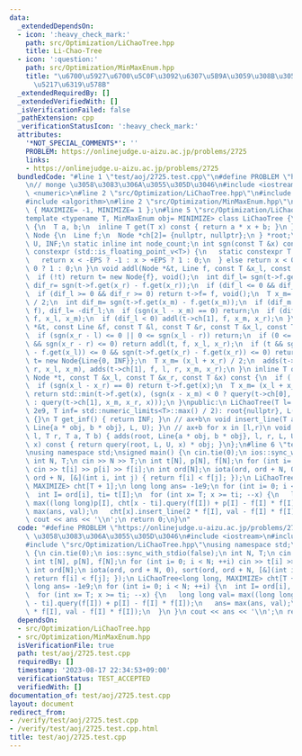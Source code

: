 ```yaml
---
data:
  _extendedDependsOn:
  - icon: ':heavy_check_mark:'
    path: src/Optimization/LiChaoTree.hpp
    title: Li-Chao-Tree
  - icon: ':question:'
    path: src/Optimization/MinMaxEnum.hpp
    title: "\u6700\u5927\u6700\u5C0F\u3092\u6307\u5B9A\u3059\u308B\u305F\u3081\u306E\
      \u5217\u6319\u578B"
  _extendedRequiredBy: []
  _extendedVerifiedWith: []
  _isVerificationFailed: false
  _pathExtension: cpp
  _verificationStatusIcon: ':heavy_check_mark:'
  attributes:
    '*NOT_SPECIAL_COMMENTS*': ''
    PROBLEM: https://onlinejudge.u-aizu.ac.jp/problems/2725
    links:
    - https://onlinejudge.u-aizu.ac.jp/problems/2725
  bundledCode: "#line 1 \"test/aoj/2725.test.cpp\"\n#define PROBLEM \"https://onlinejudge.u-aizu.ac.jp/problems/2725\"\
    \n// monge \u3058\u3083\u306A\u3055\u305D\u3046\n#include <iostream>\n#include\
    \ <numeric>\n#line 2 \"src/Optimization/LiChaoTree.hpp\"\n#include <limits>\n\
    #include <algorithm>\n#line 2 \"src/Optimization/MinMaxEnum.hpp\"\nenum MinMaxEnum\
    \ { MAXIMIZE= -1, MINIMIZE= 1 };\n#line 5 \"src/Optimization/LiChaoTree.hpp\"\n\
    template <typename T, MinMaxEnum obj= MINIMIZE> class LiChaoTree {\n struct Line\
    \ {\n  T a, b;\n  inline T get(T x) const { return a * x + b; }\n };\n struct\
    \ Node {\n  Line f;\n  Node *ch[2]= {nullptr, nullptr};\n } *root;\n const T L,\
    \ U, INF;\n static inline int node_count;\n int sgn(const T &x) const {\n  if\
    \ constexpr (std::is_floating_point_v<T>) {\n   static constexpr T EPS= 1e-10;\n\
    \   return x < -EPS ? -1 : x > +EPS ? 1 : 0;\n  } else return x < 0 ? -1 : x >\
    \ 0 ? 1 : 0;\n }\n void addl(Node *&t, Line f, const T &x_l, const T &x_r) {\n\
    \  if (!t) return t= new Node{f}, void();\n  int dif_l= sgn(t->f.get(x_l) - f.get(x_l)),\
    \ dif_r= sgn(t->f.get(x_r) - f.get(x_r));\n  if (dif_l <= 0 && dif_r <= 0) return;\n\
    \  if (dif_l >= 0 && dif_r >= 0) return t->f= f, void();\n  T x_m= (x_l + x_r)\
    \ / 2;\n  int dif_m= sgn(t->f.get(x_m) - f.get(x_m));\n  if (dif_m > 0) std::swap(t->f,\
    \ f), dif_l= -dif_l;\n  if (sgn(x_l - x_m) == 0) return;\n  if (dif_l > 0) addl(t->ch[0],\
    \ f, x_l, x_m);\n  if (dif_l < 0) addl(t->ch[1], f, x_m, x_r);\n }\n void adds(Node\
    \ *&t, const Line &f, const T &l, const T &r, const T &x_l, const T &x_r) {\n\
    \  if (sgn(x_r - l) <= 0 || 0 <= sgn(x_l - r)) return;\n  if (0 <= sgn(x_l - l)\
    \ && sgn(x_r - r) <= 0) return addl(t, f, x_l, x_r);\n  if (t && sgn(t->f.get(x_l)\
    \ - f.get(x_l)) <= 0 && sgn(t->f.get(x_r) - f.get(x_r)) <= 0) return;\n  if (!t)\
    \ t= new Node{Line{0, INF}};\n  T x_m= (x_l + x_r) / 2;\n  adds(t->ch[0], f, l,\
    \ r, x_l, x_m), adds(t->ch[1], f, l, r, x_m, x_r);\n }\n inline T query(const\
    \ Node *t, const T &x_l, const T &x_r, const T &x) const {\n  if (!t) return INF;\n\
    \  if (sgn(x_l - x_r) == 0) return t->f.get(x);\n  T x_m= (x_l + x_r) / 2;\n \
    \ return std::min(t->f.get(x), (sgn(x - x_m) < 0 ? query(t->ch[0], x_l, x_m, x)\
    \ : query(t->ch[1], x_m, x_r, x)));\n }\npublic:\n LiChaoTree(T l= -2e9, T u=\
    \ 2e9, T inf= std::numeric_limits<T>::max() / 2): root{nullptr}, L(l), U(u), INF(inf)\
    \ {}\n T get_inf() { return INF; }\n // ax+b\n void insert_line(T a, T b) { addl(root,\
    \ Line{a * obj, b * obj}, L, U); }\n // ax+b for x in [l,r)\n void insert_segment(T\
    \ l, T r, T a, T b) { adds(root, Line{a * obj, b * obj}, l, r, L, U); }\n T query(T\
    \ x) const { return query(root, L, U, x) * obj; }\n};\n#line 6 \"test/aoj/2725.test.cpp\"\
    \nusing namespace std;\nsigned main() {\n cin.tie(0);\n ios::sync_with_stdio(false);\n\
    \ int N, T;\n cin >> N >> T;\n int t[N], p[N], f[N];\n for (int i= 0; i < N; ++i)\
    \ cin >> t[i] >> p[i] >> f[i];\n int ord[N];\n iota(ord, ord + N, 0), sort(ord,\
    \ ord + N, [&](int i, int j) { return f[i] < f[j]; });\n LiChaoTree<long long,\
    \ MAXIMIZE> cht[T + 1];\n long long ans= -1e9;\n for (int i= 0; i < N; ++i) {\n\
    \  int I= ord[i], ti= t[I];\n  for (int x= T; x >= ti; --x) {\n   long long val=\
    \ max((long long)p[I], cht[x - ti].query(f[I]) + p[I] - f[I] * f[I]);\n   ans=\
    \ max(ans, val);\n   cht[x].insert_line(2 * f[I], val - f[I] * f[I]);\n  }\n }\n\
    \ cout << ans << '\\n';\n return 0;\n}\n"
  code: "#define PROBLEM \"https://onlinejudge.u-aizu.ac.jp/problems/2725\"\n// monge\
    \ \u3058\u3083\u306A\u3055\u305D\u3046\n#include <iostream>\n#include <numeric>\n\
    #include \"src/Optimization/LiChaoTree.hpp\"\nusing namespace std;\nsigned main()\
    \ {\n cin.tie(0);\n ios::sync_with_stdio(false);\n int N, T;\n cin >> N >> T;\n\
    \ int t[N], p[N], f[N];\n for (int i= 0; i < N; ++i) cin >> t[i] >> p[i] >> f[i];\n\
    \ int ord[N];\n iota(ord, ord + N, 0), sort(ord, ord + N, [&](int i, int j) {\
    \ return f[i] < f[j]; });\n LiChaoTree<long long, MAXIMIZE> cht[T + 1];\n long\
    \ long ans= -1e9;\n for (int i= 0; i < N; ++i) {\n  int I= ord[i], ti= t[I];\n\
    \  for (int x= T; x >= ti; --x) {\n   long long val= max((long long)p[I], cht[x\
    \ - ti].query(f[I]) + p[I] - f[I] * f[I]);\n   ans= max(ans, val);\n   cht[x].insert_line(2\
    \ * f[I], val - f[I] * f[I]);\n  }\n }\n cout << ans << '\\n';\n return 0;\n}"
  dependsOn:
  - src/Optimization/LiChaoTree.hpp
  - src/Optimization/MinMaxEnum.hpp
  isVerificationFile: true
  path: test/aoj/2725.test.cpp
  requiredBy: []
  timestamp: '2023-08-17 22:34:53+09:00'
  verificationStatus: TEST_ACCEPTED
  verifiedWith: []
documentation_of: test/aoj/2725.test.cpp
layout: document
redirect_from:
- /verify/test/aoj/2725.test.cpp
- /verify/test/aoj/2725.test.cpp.html
title: test/aoj/2725.test.cpp
---
```

